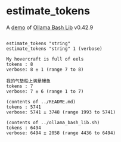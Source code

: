 # estimate_tokens

A [demo](../README.md#demos) of [Ollama Bash Lib](https://github.com/attogram/ollama-bash-lib) v0.42.9
```

estimate_tokens "string"
estimate_tokens "string" 1 (verbose)

My hovercraft is full of eels
tokens : 8
verbose: 8 ± 1 (range 7 to 8)

我的气垫船上满是鳗鱼
tokens : 7
verbose: 7 ± 6 (range 1 to 7)

(contents of ../README.md)
tokens : 5741
verbose: 5741 ± 3748 (range 1993 to 5741)

(contents of ../ollama_bash_lib.sh)
tokens : 6494
verbose: 6494 ± 2058 (range 4436 to 6494)
```
